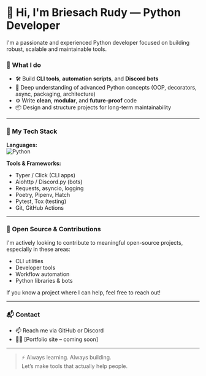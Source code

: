 # 👋 Hi, I'm Briesach Rudy — Python Developer

I'm a passionate and experienced Python developer focused on building robust, scalable and maintainable tools.

### 🔧 What I do

- 🛠️ Build **CLI tools**, **automation scripts**, and **Discord bots**
- 🧠 Deep understanding of advanced Python concepts (OOP, decorators, async, packaging, architecture)
- ⚙️ Write **clean**, **modular**, and **future-proof** code
- 📦 Design and structure projects for long-term maintainability

---

### 🚀 My Tech Stack

**Languages:**  
![Python](https://img.shields.io/badge/Python-3670A0?logo=python&logoColor=ffdd54)

**Tools & Frameworks:**  
- Typer / Click (CLI apps)  
- Aiohttp / Discord.py (bots)  
- Requests, asyncio, logging  
- Poetry, Pipenv, Hatch  
- Pytest, Tox (testing)  
- Git, GitHub Actions  

---

### 🤝 Open Source & Contributions

I'm actively looking to contribute to meaningful open-source projects, especially in these areas:

- CLI utilities
- Developer tools
- Workflow automation
- Python libraries & bots

If you know a project where I can help, feel free to reach out!

---

### 📬 Contact

- 📫 Reach me via GitHub or Discord  
- 🧑‍💻 [Portfolio site – coming soon]

---

> ⚡ Always learning. Always building.  
> Let’s make tools that actually help people.
